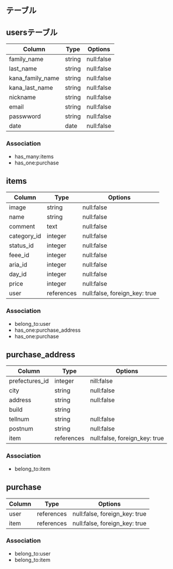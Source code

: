 ## テーブル

## usersテーブル

| Column | Type       | Options         |
| ------ | ---------- | --------------- |
|family_name        | string  | null:false  |
|last_name          | string  | null:false  |
|kana_family_name   | string  | null:false |
|kana_last_name     | string  | null:false |
|nickname          | string  | null:false |
|email             | string  | null:false |
| passwword        | string  | null:false |
| date             | date    | null:false  |

### Association
- has_many:items
- has_one:purchase

## items
| Column | Type       | Options                   |
| ------ | ---------- | --------------------------|
| image       | string     | null:false |
| name        | string     | null:false |
| comment     | text       | null:false |
| category_id | integer    | null:false |
| status_id   | integer    | null:false |
| feee_id     | integer    | null:false |
| aria_id     | integer    | null:false |
| day_id      | integer    | null:false |
| price       | integer    | null:false |
| user        | references | null:false, foreign_key: true|

### Association
- belong_to:user
- has_one:purchase_address
- has_one:purchase

## purchase_address

| Column | Type       | Options         |
| ------ | ---------- | ----------------|
| prefectures_id | integer | nill:false |
| city           | string  | null:false |
| address        | string  | null:false |
| build          | string  |            |
| tellnum        | string  | null:false | 
| postnum        | string  | null:false |
| item           | references | null:false, foreign_key: true|

### Association
- belong_to:item

## purchase 
| Column | Type       | Options         |
| ------ | ---------- | ----------------|
|user    | references | null:false, foreign_key: true |
|item    | references | null:false, foreign_key: true |

### Association
- belong_to:user
- belong_to:item
